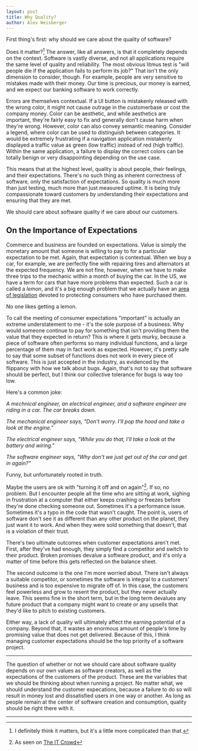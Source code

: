 ```yaml
---
layout: post
title: Why Quality?
author: Alex Weisberger
---
```


First thing's first: why should we care about the quality of software? 

Does it matter?[^fn1] The answer, like all answers, is that it completely depends on the context. Software is vastly diverse, and not all applications require the same level of quality and reliability. The most obvious litmus test is "will people die if the application fails to perform its job?" That isn't the only dimension to consider, though. For example, people are very sensitive to mistakes made with their money. Our time is precious, our money is earned, and we expect our banking software to work correctly.



Errors are themselves contextual. If a UI button is mistakenly released with the wrong color, it might not cause outrage in the customerbase or cost the company money. Color can be aesthetic, and while aesthetics are important, they're fairly easy to fix and generally don't cause harm when they're wrong. However, color can also convey semantic meaning. Consider a legend, where color can be used to distinguish between categories. It would be extremely frustrating if a navigation application mistakenly displayed a traffic value as green (low traffic) instead of red (high traffic). Within the same application, a failure to display the correct colors can be totally benign or very disappointing depending on the use case.

This means that at the highest level, quality is about people, their feelings, and their expectations. There's no such thing as inherent correctness of software, only the satisfaction of expectations. So quality is much more than just testing, much more than just measured uptime. It is being truly compassionate toward customers by understanding their expectations and ensuring that they are met.

We should care about software quality if we care about our customers.

## On the Importance of Expectations

Commerce and business are founded on expectations. Value is simply the monetary amount that someone is willing to pay to for a particular expectation to be met. Again, that expectation is contextual. When we buy a car, for example, we are perfectly fine with repairing tires and alternators at the expected frequency. We are not fine, however, when we have to make three trips to the mechanic within a month of buying the car.  In the US, we have a term for cars that have more problems than expected. Such a car is called a _lemon_, and it's a big enough problem that we actually have an [area of legislation](https://en.wikipedia.org/wiki/Lemon_law) devoted to protecting consumers who have purchased them.

No one likes getting a lemon.

To call the meeting of consumer expectations "important" is actually an extreme understatement to me - it's the sole purpose of a business. Why would someone continue to pay for something that isn't providing them the value that they expected in return? This is where it gets murky, because a piece of software often performs so many individual functions, and a large percentage of them may in fact work as expected. However, it's pretty safe to say that some subset of functions does not work in every piece of software. This is just accepted in the industry, as evidenced by the flippancy with how we talk about bugs. Again, that's not to say that software should be perfect, but I think our collective tolerance for bugs is way too low.

Here's a common joke:

_A mechnical engineer, an electrical engineer, and a software engineer are riding in a car. The car breaks down._

_The mechanical engineer says, "Don't worry. I'll pop the hood and take a look at the engine."_

_The electrical engineer says, "While you do that, I'll take a look at the battery and wiring."_

_The software engineer says, "Why don't we just get out of the car and get in again?"_

Funny, but unfortunately rooted in truth.

Maybe the users are ok with "turning it off and on again"[^fn2]. If so, no problem. But I encounter people all the time who are sitting at work, sighing in frustration at a computer that either keeps crashing or freezes before they're done checking someone out. Sometimes it's a performance issue. Sometimes it's a typo in the code that wasn't caught. The point is, users of software don't see it as different than any other product on the planet, they just want it to work. And when they were sold something that doesn't, that is a violation of their trust.

There's two ultimate outcomes when customer expectations aren't met. First, after they've had enough, they simply find a competitor and switch to their product. Broken promises devalue a software product, and it's only a matter of time before this gets reflected on the balance sheet. 

The second outcome is the one I'm more worried about. There isn't always a suitable competitor, or sometimes the software is integral to a customers' business and is too expensive to migrate off of. In this case, the customers feel powerless and grow to resent the product, but they never actually leave. This seems fine in the short term, but in the long term devalues any future product that a company might want to create or any upsells that they'd like to pitch to existing customers.

Either way, a lack of quality will ultimately affect the earning potential of a company. Beyond that, it wastes an enormous amount of people's time by promising value that does not get delivered. Because of this, I think managing customer expectations should be the top priority of a software project.

<hr>

The question of whether or not we should care about software quality depends on our own values as software creators, as well as the expectations of the customers of the product. These are the variables that we should be thinking about when running a project. No matter what, we should understand the customer expecations, because a failure to do so will result in money lost and dissatisfied users in one way or another. As long as people remain at the center of software creation and consumption, quality should be right there with it.

<hr>

[^fn1]: I definitely think it matters, but it's a little more complicated than that.

[^fn2]: As seen on [The IT Crowd](https://www.youtube.com/watch?v=p85xwZ_OLX0)

